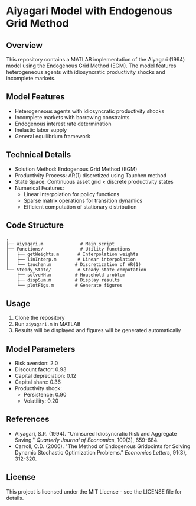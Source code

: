 # Aiyagari Model with Endogenous Grid Method

## Overview
This repository contains a MATLAB implementation of the Aiyagari (1994) model using the Endogenous Grid Method (EGM). The model features heterogeneous agents with idiosyncratic productivity shocks and incomplete markets.

## Model Features
- Heterogeneous agents with idiosyncratic productivity shocks
- Incomplete markets with borrowing constraints
- Endogenous interest rate determination
- Inelastic labor supply
- General equilibrium framework

## Technical Details
- Solution Method: Endogenous Grid Method (EGM)
- Productivity Process: AR(1) discretized using Tauchen method
- State Space: Continuous asset grid × discrete productivity states
- Numerical Features:
  - Linear interpolation for policy functions
  - Sparse matrix operations for transition dynamics
  - Efficient computation of stationary distribution

## Code Structure
```
.
├── aiyagari.m              # Main script
├── Functions/              # Utility functions
│   ├── getWeights.m       # Interpolation weights
│   ├── linInterp.m        # Linear interpolation
│   └── tauchen.m         # Discretization of AR(1)
└── Steady_State/          # Steady state computation
    ├── solveHH.m         # Household problem
    ├── dispSum.m         # Display results
    └── plotFigs.m        # Generate figures
```

## Usage
1. Clone the repository
2. Run `aiyagari.m` in MATLAB
3. Results will be displayed and figures will be generated automatically

## Model Parameters
- Risk aversion: 2.0
- Discount factor: 0.93
- Capital depreciation: 0.12
- Capital share: 0.36
- Productivity shock:
  - Persistence: 0.90
  - Volatility: 0.20

## References
- Aiyagari, S.R. (1994). "Uninsured Idiosyncratic Risk and Aggregate Saving." *Quarterly Journal of Economics*, 109(3), 659-684.
- Carroll, C.D. (2006). "The Method of Endogenous Gridpoints for Solving Dynamic Stochastic Optimization Problems." *Economics Letters*, 91(3), 312-320.

## License
This project is licensed under the MIT License - see the LICENSE file for details.